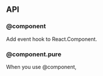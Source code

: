 

## API

### @component
Add event hook to React.Component.


### @component.pure

When you use @component, 